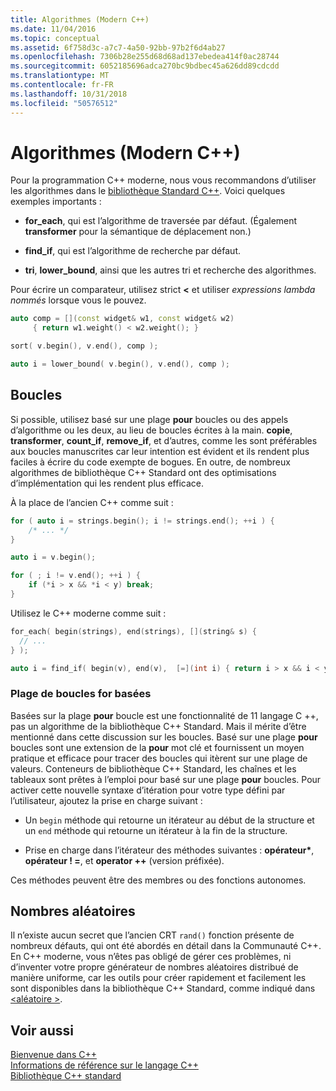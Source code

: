 ```yaml
---
title: Algorithmes (Modern C++)
ms.date: 11/04/2016
ms.topic: conceptual
ms.assetid: 6f758d3c-a7c7-4a50-92bb-97b2f6d4ab27
ms.openlocfilehash: 7306b28e255d68d68ad137ebedea414f0ac28744
ms.sourcegitcommit: 6052185696adca270bc9bdbec45a626dd89cdcdd
ms.translationtype: MT
ms.contentlocale: fr-FR
ms.lasthandoff: 10/31/2018
ms.locfileid: "50576512"
---
```

# <a name="algorithms-modern-c"></a>Algorithmes (Modern C++)

Pour la programmation C++ moderne, nous vous recommandons d’utiliser les algorithmes dans le [bibliothèque Standard C++](../standard-library/cpp-standard-library-reference.md). Voici quelques exemples importants :

- **for_each**, qui est l’algorithme de traversée par défaut. (Également **transformer** pour la sémantique de déplacement non.)

- **find_if**, qui est l’algorithme de recherche par défaut.

- **tri**, **lower_bound**, ainsi que les autres tri et recherche des algorithmes.

Pour écrire un comparateur, utilisez strict **<** et utiliser *expressions lambda nommés* lorsque vous le pouvez.

```cpp
auto comp = [](const widget& w1, const widget& w2)
     { return w1.weight() < w2.weight(); }

sort( v.begin(), v.end(), comp );

auto i = lower_bound( v.begin(), v.end(), comp );
```

## <a name="loops"></a>Boucles

Si possible, utilisez basé sur une plage **pour** boucles ou des appels d’algorithme ou les deux, au lieu de boucles écrites à la main. **copie**, **transformer**, **count_if**, **remove_if**, et d’autres, comme les sont préférables aux boucles manuscrites car leur intention est évident et ils rendent plus faciles à écrire du code exempte de bogues. En outre, de nombreux algorithmes de bibliothèque C++ Standard ont des optimisations d’implémentation qui les rendent plus efficace.

À la place de l’ancien C++ comme suit :

```cpp
for ( auto i = strings.begin(); i != strings.end(); ++i ) {
    /* ... */
}

auto i = v.begin();

for ( ; i != v.end(); ++i ) {
    if (*i > x && *i < y) break;
}
```

Utilisez le C++ moderne comme suit :

```cpp
for_each( begin(strings), end(strings), [](string& s) {
  // ...
} );

auto i = find_if( begin(v), end(v),  [=](int i) { return i > x && i < y; } );
```

### <a name="range-based-for-loops"></a>Plage de boucles for basées

Basées sur la plage **pour** boucle est une fonctionnalité de 11 langage C ++, pas un algorithme de la bibliothèque C++ Standard. Mais il mérite d’être mentionné dans cette discussion sur les boucles. Basé sur une plage **pour** boucles sont une extension de la **pour** mot clé et fournissent un moyen pratique et efficace pour tracer des boucles qui itèrent sur une plage de valeurs. Conteneurs de bibliothèque C++ Standard, les chaînes et les tableaux sont prêtes à l’emploi pour basé sur une plage **pour** boucles. Pour activer cette nouvelle syntaxe d’itération pour votre type défini par l’utilisateur, ajoutez la prise en charge suivant :

- Un `begin` méthode qui retourne un itérateur au début de la structure et un `end` méthode qui retourne un itérateur à la fin de la structure.

- Prise en charge dans l’itérateur des méthodes suivantes : **opérateur**<strong>\*</strong>, **opérateur ! =**, et **operator ++** (version préfixée).

Ces méthodes peuvent être des membres ou des fonctions autonomes.

## <a name="random-numbers"></a>Nombres aléatoires

Il n’existe aucun secret que l’ancien CRT `rand()` fonction présente de nombreux défauts, qui ont été abordés en détail dans la Communauté C++. En C++ moderne, vous n’êtes pas obligé de gérer ces problèmes, ni d’inventer votre propre générateur de nombres aléatoires distribué de manière uniforme, car les outils pour créer rapidement et facilement les sont disponibles dans la bibliothèque C++ Standard, comme indiqué dans [ \<aléatoire >](../standard-library/random.md).

## <a name="see-also"></a>Voir aussi

[Bienvenue dans C++](../cpp/welcome-back-to-cpp-modern-cpp.md)<br/>
[Informations de référence sur le langage C++](../cpp/cpp-language-reference.md)<br/>
[Bibliothèque C++ standard](../standard-library/cpp-standard-library-reference.md)<br/>

